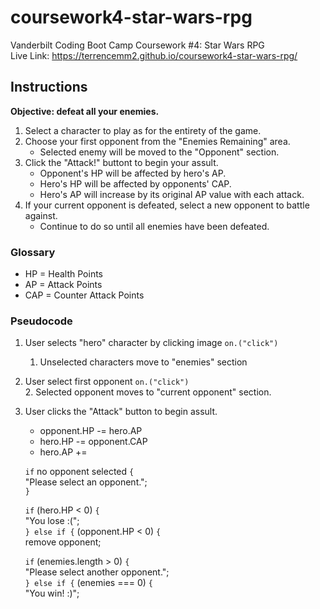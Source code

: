 # coursework4-star-wars-rpg  
Vanderbilt Coding Boot Camp Coursework #4: Star Wars RPG  
Live Link: https://terrencemm2.github.io/coursework4-star-wars-rpg/  
  
## Instructions  
**Objective: defeat all your enemies.**  
1. Select a character to play as for the entirety of the game.  
2. Choose your first opponent from the "Enemies Remaining" area.  
    * Selected enemy will be moved to the "Opponent" section.  
3. Click the "Attack!" buttont to begin your assult.  
    * Opponent's HP will be affected by hero's AP.  
    * Hero's HP will be affected by opponents' CAP.  
    * Hero's AP will increase by its original AP value with each attack.  
4. If your current opponent is defeated, select a new opponent to battle against.  
    * Continue to do so until all enemies have been defeated.  
  
### Glossary  
* HP = Health Points  
* AP = Attack Points  
* CAP = Counter Attack Points
  
### Pseudocode  
1. User selects "hero" character by clicking image `on.("click")`  
    1. Unselected characters move to "enemies" section  
2. User select first opponent `on.("click")`  
    2. Selected opponent moves to "current opponent" section.  
3. User clicks the "Attack" button to begin assult.  
    * opponent.HP -= hero.AP  
    * hero.HP -= opponent.CAP  
    * hero.AP +=  
      
    `if` no opponent selected `{`  
        "Please select an opponent.";  
    `}`  

    `if` (hero.HP < 0) `{`  
        "You lose :(";  
    `} else if {` (opponent.HP < 0) `{`  
        remove opponent;  
          
    `if` (enemies.length > 0) `{`  
        "Please select another opponent.";  
    `} else if {` (enemies === 0) `{`  
        "You win! :)";  
